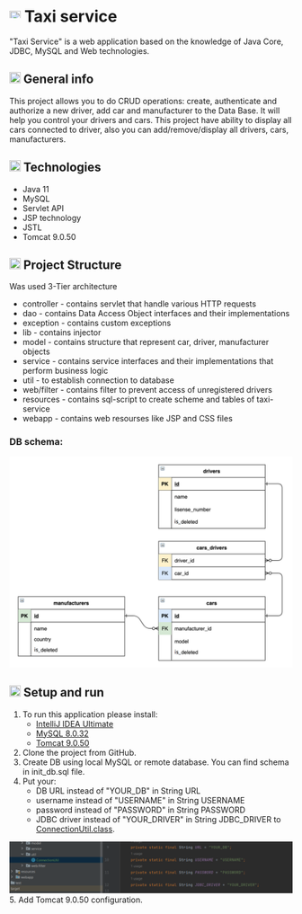 ﻿
 

# <img height="20" src="https://github.githubassets.com/images/icons/emoji/unicode/1f696.png?v8" width="20"/> **Taxi service**

"Taxi Service" is a web application based on the knowledge of Java Core, JDBC, MySQL and Web technologies.

## <img height="20" src="https://github.githubassets.com/images/icons/emoji/unicode/2139.png?v8" width="20"/> **General info**

This project allows you to do CRUD operations: create, 
authenticate and authorize a new driver, 
add car and manufacturer to the Data Base.
It will help you control your drivers and cars.
This project have ability to display all cars connected 
to driver, also you can add/remove/display all drivers, cars, manufacturers.

## <img height="20" src="https://github.githubassets.com/images/icons/emoji/unicode/1f9d1-1f4bb.png?v8" width="20"/> **Technologies**

* Java 11
* MySQL
* Servlet API
* JSP technology
* JSTL
* Tomcat 9.0.50

## <img height="20" src="https://github.githubassets.com/images/icons/emoji/unicode/1f4c2.png?v8" width="20"/> **Project Structure**
Was used 3-Tier architecture
* controller - contains servlet that handle various HTTP requests
* dao - contains Data Access Object interfaces and their implementations
* exception - contains custom exceptions
* lib - contains injector
* model - contains structure that represent car, driver, manufacturer objects
* service - contains service interfaces and their implementations that perform business logic
* util - to establish connection to database
* web/filter - contains filter to prevent access of unregistered drivers
* resources - contains sql-script to create scheme and tables of taxi-service
* webapp - contains web resourses like JSP and CSS files

### **DB schema:**

![img_1.png](docs/images/img_1.png)

## <img height="20" src="https://github.githubassets.com/images/icons/emoji/unicode/2699.png?v8" width="20"/> **Setup and run**

1. To run this application please install:
   * [IntelliJ IDEA Ultimate](https://www.jetbrains.com/lp/intellij-frameworks/)
   * [MySQL 8.0.32](https://www.softportal.com/software-65-mysql.html)
   * [Tomcat 9.0.50](https://archive.apache.org/dist/tomcat/tomcat-9/v9.0.50/bin/)
2. Clone the project from GitHub.
3. Create DB using local MySQL or remote database. You can find schema in init_db.sql file.
4. Put your:
   * DB URL instead of "YOUR_DB" in String URL
   * username instead of "USERNAME" in String USERNAME
   * password instead of "PASSWORD" in String PASSWORD
   * JDBC driver instead of "YOUR_DRIVER" in String JDBC_DRIVER
     to [ConnectionUtil.class](https://github.com/sanya-1xx8/taxi-service/blob/main/src/main/java/taxi/util/ConnectionUtil.java).

![img_2.png](docs/images/img_2.png)
5. Add Tomcat 9.0.50 configuration.